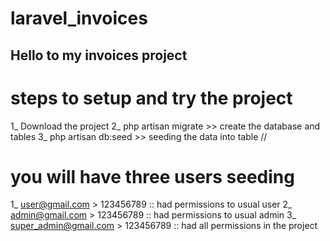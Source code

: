 # laravel_invoices
## Hello to my invoices project
# steps to setup and try the project 
1_ Download the project 
2_ php artisan migrate >> create the database and tables
3_ php artisan db:seed >> seeding the data into table 
//
# you will have three users seeding 
1_ user@gmail.com > 123456789 :: had permissions to usual user 
2_ admin@gmail.com > 123456789 :: had permissions to usual admin 
3_ super_admin@gmail.com > 123456789 :: had all permissions in the project 
